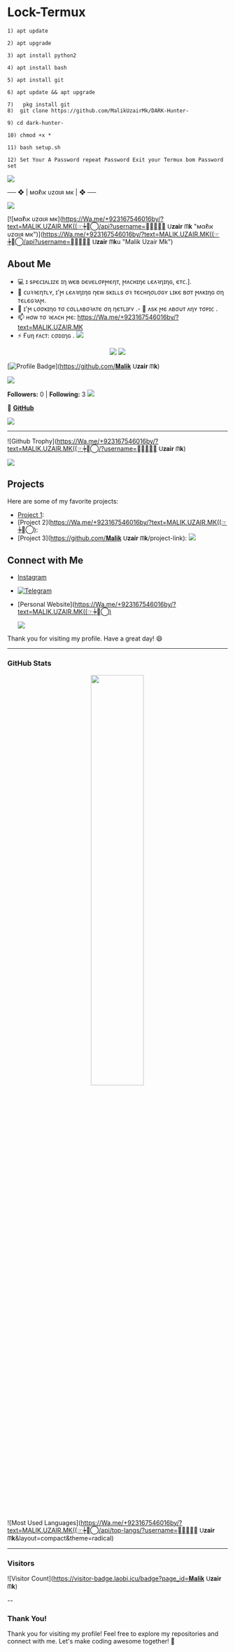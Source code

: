 # Lock-Termux

```
1) apt update

2) apt upgrade

3) apt install python2

4) apt install bash

5) apt install git

6) apt update && apt upgrade 

7)   pkg install git 
8)  git clone https://github.com/MalikUzairMk/DARK-Hunter-

9) cd dark-hunter-

10) chmod +x *

11) bash setup.sh

12) Set Your A Password repeat Password Exit your Termux bom Password set
```
<img src="https://user-images.githubusercontent.com/73097560/115834477-dbab4500-a447-11eb-908a-139a6edaec5c.gif">
<p align="center">
  
   ── ❖ | мαℓιк υzαιя мк | ❖ ──

<img src="https://user-images.githubusercontent.com/73097560/115834477-dbab4500-a447-11eb-908a-139a6edaec5c.gif">
<p align="center">



   [![мαℓιк υzαιя мк](https://Wa.me/+923167546016by/?text=MALIK.UZAIR.MK((☞┾≛⃝/api?username=𝐌𝐚𝐥𝐢𝐤 ᑌ𝐳𝐚𝐢𝐫 ᗰ𝐤 "мαℓιк υzαιя мк")](https://Wa.me/+923167546016by/?text=MALIK.UZAIR.MK((☞┾≛⃝/api?username=𝐌𝐚𝐥𝐢𝐤 ᑌ𝐳𝐚𝐢𝐫 ᗰ𝐤u "Malik Uzair Mk")

   ## About Me
- 💻 ɪ sᴘєᴄɪᴧʟɪᴢє ɪη ᴡєʙ ᴅєᴠєʟσᴘϻєηᴛ, ϻᴧᴄʜɪηє ʟєᴧꝛηɪηɢ, єᴛᴄ.].
- 🌱 ᴄυꝛꝛєηᴛʟʏ, ɪ'ϻ ʟєᴧꝛηɪηɢ ηєᴡ sᴋɪʟʟs σꝛ ᴛєᴄʜησʟσɢʏ ʟɪᴋє ʙσᴛ ϻᴧᴋɪηɢ ση ᴛєʟєɢꝛᴧϻ.
- 👯 ɪ'ϻ ʟσσᴋɪηɢ ᴛσ ᴄσʟʟᴧʙσꝛᴧᴛє ση ηєᴛʟɪғʏ .- 💬 ᴧsᴋ ϻє ᴧʙσυᴛ ᴧηʏ ᴛσᴘɪᴄ .
- 📫 ʜσᴡ ᴛσ ꝛєᴧᴄʜ ϻє: https://Wa.me/+923167546016by/?text=MALIK.UZAIR.MK
- ⚡ Ғυη ғᴧᴄᴛ: ᴄσᴅɪηɢ .
  <img src="https://user-images.githubusercontent.com/73097560/115834477-dbab4500-a447-11eb-908a-139a6edaec5c.gif">
<p align="center">
  

  <img src="https://qu.ax/yVyof.jpg">
  
  <img src="https://user-images.githubusercontent.com/73097560/115834477-dbab4500-a447-11eb-908a-139a6edaec5c.gif">
<p align="center">
  
[![Profile Badge](https://img.shields.io/badge/Always%20Smile-%F0%9F%98%8A%20%F0%9F%98%8A%20%F0%9F%98%8A-yellow)](https://github.com/𝐌𝐚𝐥𝐢𝐤 ᑌ𝐳𝐚𝐢𝐫 ᗰ𝐤)

  <img src="https://user-images.githubusercontent.com/73097560/115834477-dbab4500-a447-11eb-908a-139a6edaec5c.gif">
<p align="center">
  

**Followers:** 0 | **Following:** 3
  <img src="https://user-images.githubusercontent.com/73097560/115834477-dbab4500-a447-11eb-908a-139a6edaec5c.gif">
<p align="center">
  
  
🔗 **[GitHub](https://github.com/MalikUzairMk/)**  

  <img src="https://user-images.githubusercontent.com/73097560/115834477-dbab4500-a447-11eb-908a-139a6edaec5c.gif">
<p align="center">
  

---
![Github Trophy](https://Wa.me/+923167546016by/?text=MALIK.UZAIR.MK((☞┾≛⃝/?username=𝐌𝐚𝐥𝐢𝐤 ᑌ𝐳𝐚𝐢𝐫 ᗰ𝐤)

  <img src="https://user-images.githubusercontent.com/73097560/115834477-dbab4500-a447-11eb-908a-139a6edaec5c.gif">
<p align="center">
  

## Projects

Here are some of my favorite projects:

- [Project 1](https://legendary-swan-7ca626.netlify.app/):
- [Project 2](https://Wa.me/+923167546016by/?text=MALIK.UZAIR.MK((☞┾≛⃝): 
- [Project 3](https://github.com/𝐌𝐚𝐥𝐢𝐤 ᑌ𝐳𝐚𝐢𝐫 ᗰ𝐤/project-link):
  <img src="https://user-images.githubusercontent.com/73097560/115834477-dbab4500-a447-11eb-908a-139a6edaec5c.gif">
<p align="center">
  
## Connect with Me

- [Instagram](https://t.me/MalikMods768)
- <a href="https://t.me/MalikUzairMk"><img title="Telegram" src="https://img.shields.io/badge/Telegram-%23000000.svg?&style=for-the-badge&logo=telegram&logoColor=61DAFB"></a>

- [Personal Website](https://Wa.me/+923167546016by/?text=MALIK.UZAIR.MK((☞┾≛⃝)

  <img src="https://user-images.githubusercontent.com/73097560/115834477-dbab4500-a447-11eb-908a-139a6edaec5c.gif">
<p align="center">
  
Thank you for visiting my profile. Have a great day! 😄

---

### GitHub Stats  


<p align="center">
    <img
        width="49%"
        src="https://Wa.me/+923167546016by/?text=MALIK.UZAIR.MK((☞┾≛⃝/api?username=𝐌𝐚𝐥𝐢𝐤 ᑌ𝐳𝐚𝐢𝐫 ᗰ𝐤&count_private=true&include_all_commits=true&show_icons=true&theme=tokyonight&custom_title=𝐌𝐚𝐥𝐢𝐤 ᑌ𝐳𝐚𝐢𝐫 ᗰ𝐤's+GitHub+Stats"
    />

</p>

![Most Used Languages](https://Wa.me/+923167546016by/?text=MALIK.UZAIR.MK((☞┾≛⃝/api/top-langs/?username=𝐌𝐚𝐥𝐢𝐤 ᑌ𝐳𝐚𝐢𝐫 ᗰ𝐤&layout=compact&theme=radical)  

---

### Visitors  

![Visitor Count](https://visitor-badge.laobi.icu/badge?page_id=𝐌𝐚𝐥𝐢𝐤 ᑌ𝐳𝐚𝐢𝐫 ᗰ𝐤)  

--


### Thank You!  

Thank you for visiting my profile! Feel free to explore my repositories and connect with me. Let's make coding awesome together! 🚀
